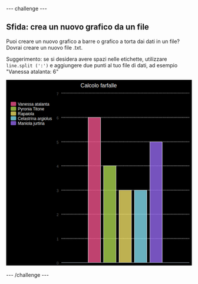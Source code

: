 \--- challenge \---

## Sfida: crea un nuovo grafico da un file

Puoi creare un nuovo grafico a barre o grafico a torta dai dati in un file? Dovrai creare un nuovo file .txt.

Suggerimento: se si desidera avere spazi nelle etichette, utilizzare ` line.split (':') ` e aggiungere due punti al tuo file di dati, ad esempio "Vanessa atalanta: 6"

![screenshot](images/pets-butterflies.png)

\--- /challenge \---